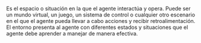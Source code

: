 Es el espacio o situación en la que el agente interactúa y opera. Puede ser un mundo virtual, un juego, un sistema de control o cualquier otro escenario en el que el agente pueda llevar a cabo acciones y recibir retroalimentación. El entorno presenta al agente con diferentes estados y situaciones que el agente debe aprender a manejar de manera efectiva.